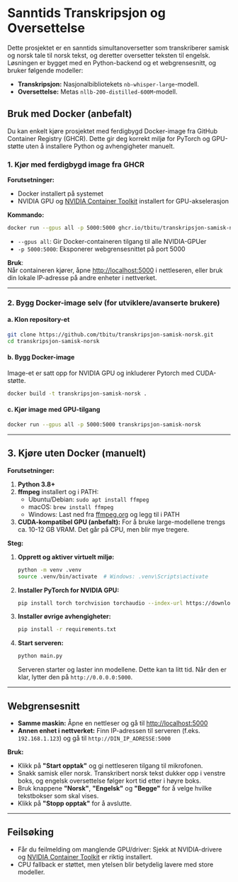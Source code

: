 # **Sanntids Transkripsjon og Oversettelse**

Dette prosjektet er en sanntids simultanoversetter som transkriberer samisk og norsk tale til norsk tekst, og deretter oversetter teksten til engelsk. Løsningen er bygget med en Python-backend og et webgrensesnitt, og bruker følgende modeller:
- **Transkripsjon:** Nasjonalbibliotekets `nb-whisper-large`-modell.
- **Oversettelse:** Metas `nllb-200-distilled-600M`-modell.

## **Bruk med Docker (anbefalt)**

Du kan enkelt kjøre prosjektet med ferdigbygd Docker-image fra GitHub Container Registry (GHCR). Dette gir deg korrekt miljø for PyTorch og GPU-støtte uten å installere Python og avhengigheter manuelt.

### **1. Kjør med ferdigbygd image fra GHCR**

**Forutsetninger:**
- Docker installert på systemet
- NVIDIA GPU og [NVIDIA Container Toolkit](https://docs.nvidia.com/datacenter/cloud-native/container-toolkit/latest/install-guide.html) installert for GPU-akselerasjon

**Kommando:**

```bash
docker run --gpus all -p 5000:5000 ghcr.io/tbitu/transkripsjon-samisk-norsk:latest
```

- `--gpus all`: Gir Docker-containeren tilgang til alle NVIDIA-GPUer
- `-p 5000:5000`: Eksponerer webgrensesnittet på port 5000

**Bruk**:  
Når containeren kjører, åpne [http://localhost:5000](http://localhost:5000) i nettleseren, eller bruk din lokale IP-adresse på andre enheter i nettverket.

---

### **2. Bygg Docker-image selv (for utviklere/avanserte brukere)**

#### **a. Klon repository-et**

```bash
git clone https://github.com/tbitu/transkripsjon-samisk-norsk.git
cd transkripsjon-samisk-norsk
```

#### **b. Bygg Docker-image**

Image-et er satt opp for NVIDIA GPU og inkluderer Pytorch med CUDA-støtte.

```bash
docker build -t transkripsjon-samisk-norsk .
```

#### **c. Kjør image med GPU-tilgang**

```bash
docker run --gpus all -p 5000:5000 transkripsjon-samisk-norsk
```

---

## **3. Kjøre uten Docker (manuelt)**

**Forutsetninger:**

1. **Python 3.8+**
2. **ffmpeg** installert og i PATH:
    - Ubuntu/Debian: `sudo apt install ffmpeg`
    - macOS: `brew install ffmpeg`
    - Windows: Last ned fra [ffmpeg.org](https://ffmpeg.org/download.html) og legg til i PATH
3. **CUDA-kompatibel GPU (anbefalt):** For å bruke large-modellene trengs ca. 10-12 GB VRAM. Det går på CPU, men blir mye tregere.

**Steg:**

1. **Opprett og aktiver virtuelt miljø:**

   ```bash
   python -m venv .venv
   source .venv/bin/activate  # Windows: .venv\Scripts\activate
   ```

2. **Installer PyTorch for NVIDIA GPU:**

   ```bash
   pip install torch torchvision torchaudio --index-url https://download.pytorch.org/whl/cu129
   ```

3. **Installer øvrige avhengigheter:**

   ```bash
   pip install -r requirements.txt
   ```

4. **Start serveren:**

   ```bash
   python main.py
   ```

   Serveren starter og laster inn modellene. Dette kan ta litt tid. Når den er klar, lytter den på `http://0.0.0.0:5000`.

---

## **Webgrensesnitt**

- **Samme maskin:** Åpne en nettleser og gå til [http://localhost:5000](http://localhost:5000)
- **Annen enhet i nettverket:** Finn IP-adressen til serveren (f.eks. `192.168.1.123`) og gå til `http://DIN_IP_ADRESSE:5000`

**Bruk:**
- Klikk på **"Start opptak"** og gi nettleseren tilgang til mikrofonen.
- Snakk samisk eller norsk. Transkribert norsk tekst dukker opp i venstre boks, og engelsk oversettelse følger kort tid etter i høyre boks.
- Bruk knappene **"Norsk"**, **"Engelsk"** og **"Begge"** for å velge hvilke tekstbokser som skal vises.
- Klikk på **"Stopp opptak"** for å avslutte.

---

## **Feilsøking**

- Får du feilmelding om manglende GPU/driver: Sjekk at NVIDIA-drivere og [NVIDIA Container Toolkit](https://docs.nvidia.com/datacenter/cloud-native/container-toolkit/latest/install-guide.html) er riktig installert.
- CPU fallback er støttet, men ytelsen blir betydelig lavere med store modeller.